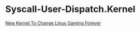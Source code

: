 # Syscall-User-Dispatch.Kernel
[New Kernel To Change Linux Gaming Forever](https://youtu.be/DVJM69SMPB8)
